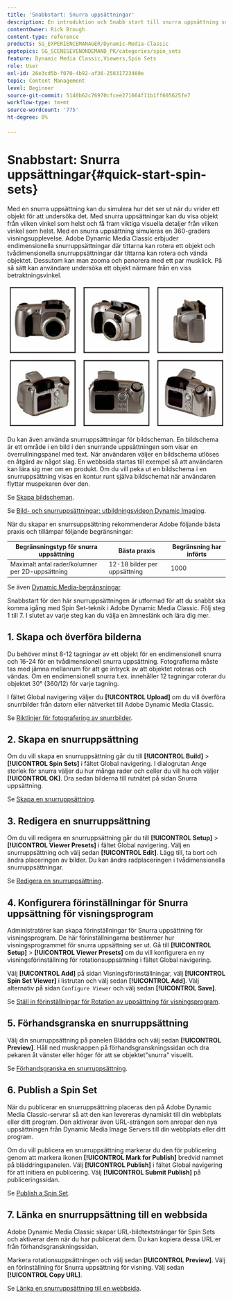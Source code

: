 ```yaml
---
title: 'Snabbstart: Snurra uppsättningar'
description: En introduktion och Snabb start till snurra uppsättning som hjälper dig att komma igång snabbt i Adobe Dynamic Media Classic.
contentOwner: Rick Brough
content-type: reference
products: SG_EXPERIENCEMANAGER/Dynamic-Media-Classic
geptopics: SG_SCENESEVENONDEMAND_PK/categories/spin_sets
feature: Dynamic Media Classic,Viewers,Spin Sets
role: User
exl-id: 26e3cd5b-f070-4b92-af36-25631723460e
topic: Content Management
level: Beginner
source-git-commit: 5140b62c76970cfcee271664f11b1ff605625fe7
workflow-type: tm+mt
source-wordcount: '775'
ht-degree: 0%

---
```


# Snabbstart: Snurra uppsättningar{#quick-start-spin-sets}

Med en snurra uppsättning kan du simulera hur det ser ut när du vrider ett objekt för att undersöka det. Med snurra uppsättningar kan du visa objekt från vilken vinkel som helst och få fram viktiga visuella detaljer från vilken vinkel som helst. Med en snurra uppsättning simuleras en 360-graders visningsupplevelse. Adobe Dynamic Media Classic erbjuder endimensionella snurruppsättningar där tittarna kan rotera ett objekt och tvådimensionella snurruppsättningar där tittarna kan rotera och vända objektet. Dessutom kan man zooma och panorera med ett par musklick. På så sätt kan användare undersöka ett objekt närmare från en viss betraktningsvinkel.

![Bilder för en snurruppsättning.](/help/using/assets/spin_set.png)

Du kan även använda snurruppsättningar för bildscheman. En bildschema är ett område i en bild i den snurrande uppsättningen som visar en överrullningspanel med text. När användaren väljer en bildschema utlöses en åtgärd av något slag. En webbsida startas till exempel så att användaren kan lära sig mer om en produkt. Om du vill peka ut en bildschema i en snurruppsättning visas en kontur runt själva bildschemat när användaren flyttar muspekaren över den.

Se [Skapa bildscheman](creating-image-maps.md).

Se [Bild- och snurruppsättningar: utbildningsvideon Dynamic Imaging](https://s7d5.scene7.com/s7viewers/html5/VideoViewer.html?videoserverurl=https://s7d5.scene7.com/is/content/&amp;emailurl=https://s7d5.scene7.com/s7/emailFriend&amp;serverUrl=https://s7d5.scene7.com/is/image/&amp;config=Scene7SharedAssets/Universal_HTML5_Video&amp;contenturl=https://s7d5.scene7.com/skins/&amp;asset=S7tutorials/556_Image%20&amp;%20Spin%20Sets_converted%20renamed_Dynamic%20Imaging-AVS).

När du skapar en snurrsuppsättning rekommenderar Adobe följande bästa praxis och tillämpar följande begränsningar:

| Begränsningstyp för snurra uppsättning | Bästa praxis | Begränsning har införts |
| --- | --- | --- |
| Maximalt antal rader/kolumner per 2D-uppsättning | 12-18 bilder per uppsättning | 1000 |

Se även [Dynamic Media-begränsningar](/help/using/limitations.md).

Snabbstart för den här snurruppsättningen är utformad för att du snabbt ska komma igång med Spin Set-teknik i Adobe Dynamic Media Classic. Följ steg 1 till 7. I slutet av varje steg kan du välja en ämneslänk och lära dig mer.

## 1. Skapa och överföra bilderna

Du behöver minst 8-12 tagningar av ett objekt för en endimensionell snurra och 16-24 för en tvådimensionell snurra uppsättning. Fotografierna måste tas med jämna mellanrum för att ge intryck av att objektet roteras och vändas. Om en endimensionell snurra t.ex. innehåller 12 tagningar roterar du objektet 30° (360/12) för varje tagning.

I fältet Global navigering väljer du **[!UICONTROL Upload]** om du vill överföra snurrbilder från datorn eller nätverket till Adobe Dynamic Media Classic.

Se [Riktlinjer för fotografering av snurrbilder](creating-spin-set.md#guidelines-for-shooting-spin-set-images).

## 2. Skapa en snurruppsättning

Om du vill skapa en snurruppsättning går du till **[!UICONTROL Build]** > **[!UICONTROL Spin Sets]** i fältet Global navigering. I dialogrutan Ange storlek för snurra väljer du hur många rader och celler du vill ha och väljer **[!UICONTROL OK]**. Dra sedan bilderna till rutnätet på sidan Snurra uppsättning.

Se [Skapa en snurruppsättning](creating-spin-set.md#creating-a-spin-set).

## 3. Redigera en snurruppsättning

Om du vill redigera en snurruppsättning går du till **[!UICONTROL Setup]** > **[!UICONTROL Viewer Presets]** i fältet Global navigering. Välj en snurruppsättning och välj sedan **[!UICONTROL Edit]**. Lägg till, ta bort och ändra placeringen av bilder. Du kan ändra radplaceringen i tvådimensionella snurruppsättningar.

Se [Redigera en snurruppsättning](creating-spin-set.md#editing-a-spin-set).

## 4. Konfigurera förinställningar för Snurra uppsättning för visningsprogram

Administratörer kan skapa förinställningar för Snurra uppsättning för visningsprogram. De här förinställningarna bestämmer hur visningsprogrammet för snurra uppsättning ser ut. Gå till **[!UICONTROL Setup]** > **[!UICONTROL Viewer Presets]** om du vill konfigurera en ny visningsförinställning för rotationsuppsättning i fältet Global navigering.

Välj **[!UICONTROL Add]** på sidan Visningsförinställningar, välj **[!UICONTROL Spin Set Viewer]** i listrutan och välj sedan **[!UICONTROL Add]**. Välj alternativ på sidan `Configure Viewer` och välj sedan **[!UICONTROL Save]**.

Se [Ställ in förinställningar för Rotation av uppsättning för visningsprogram](setting-spin-set-viewer-presets.md#setting-up-spin-set-viewer-presets).

## 5. Förhandsgranska en snurruppsättning

Välj din snurruppsättning på panelen Bläddra och välj sedan **[!UICONTROL Preview]**. Håll ned musknappen på förhandsgranskningssidan och dra pekaren åt vänster eller höger för att se objektet&quot;snurra&quot; visuellt.

Se [Förhandsgranska en snurruppsättning](previewing-spin-set.md#previewing-a-spin-set).

## 6. Publish a Spin Set

När du publicerar en snurruppsättning placeras den på Adobe Dynamic Media Classic-servrar så att den kan levereras dynamiskt till din webbplats eller ditt program. Den aktiverar även URL-strängen som anropar den nya uppsättningen från Dynamic Media Image Servers till din webbplats eller ditt program.

Om du vill publicera en snurruppsättning markerar du den för publicering genom att markera ikonen **[!UICONTROL Mark for Publish]** bredvid namnet på bläddringspanelen. Välj **[!UICONTROL Publish]** i fältet Global navigering för att initiera en publicering. Välj **[!UICONTROL Submit Publish]** på publiceringssidan.

Se [Publish a Spin Set](publishing-spin-set.md#publishing-a-spin-set).

## 7. Länka en snurruppsättning till en webbsida

Adobe Dynamic Media Classic skapar URL-bildtextsträngar för Spin Sets och aktiverar dem när du har publicerat dem. Du kan kopiera dessa URL:er från förhandsgranskningssidan.

Markera rotationsuppsättningen och välj sedan **[!UICONTROL Preview]**. Välj en förinställning för Snurra uppsättning för visning. Välj sedan **[!UICONTROL Copy URL]**.

Se [Länka en snurruppsättning till en webbsida](linking-spin-set-web-page.md#linking-a-spin-set-to-a-web-page).
